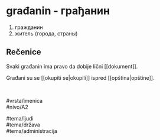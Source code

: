 # građanin - грађанин

1. гражданин  
2. житель (города, страны)

## Rečenice

Svaki građanin ima pravo da dobije lični [[dokument]].

Građani su se [[okupiti se|okupili]] ispred [[opština|opštine]].

<br>

#vrsta/imenica  
#nivo/A2  

#tema/ljudi  
#tema/država  
#tema/administracija
